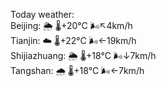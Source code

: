 Today weather:  
Beijing: 🌦   🌡️+20°C 🌬️↖4km/h  
Tianjin: ☁️   🌡️+22°C 🌬️←19km/h  
Shijiazhuang: 🌦   🌡️+18°C 🌬️↓7km/h  
Tangshan: 🌧   🌡️+18°C 🌬️←7km/h  
